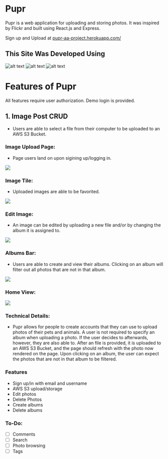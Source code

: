 # Pupr

Pupr is a web application for uploading and storing photos. It was
 inspired by Flickr and built using React.js and Express.

Sign up and Upload at [pupr-aa-project.herokuapp.com/](https://pupr-aa-project.herokuapp.com/)

## This Site Was Developed Using
![alt text](https://camo.githubusercontent.com/4791603fce2a6866ee2fb00bca2b48ea26bc934fa054a2fe63da4ae3e8518c10/68747470733a2f2f696d672e736869656c64732e696f2f62616467652f2d52656163742d3631444146423f6c6f676f3d5265616374266c6f676f436f6c6f723d333333333333)
![alt text](https://camo.githubusercontent.com/37b03eda8464fa74e1a7343cbac75fc9d3803a68a3a0d5b6fad3162437dc59cb/68747470733a2f2f696d672e736869656c64732e696f2f62616467652f2d4a6176615363726970742d4637444631453f6c6f676f3d4a617661536372697074266c6f676f436f6c6f723d333333333333)
![alt text](https://camo.githubusercontent.com/f70d9d9438b04e316fbba35c08d92860203762cec6212ef53ddd02d930014866/68747470733a2f2f696d672e736869656c64732e696f2f62616467652f2d435353332d3135373242363f6c6f676f3d43535333)


# Features of Pupr

All features require user authorization. Demo login is provided.

## 1. Image Post CRUD
* Users are able to select a file from their computer to be uploaded to an AWS S3 Bucket.

### Image Upload Page:
* Page users land on upon sigining up/logging in.

![](https://i.gyazo.com/8294c5901a0c9a8a93a73c98f3f80bc1.jpg)

### Image Tile:
* Uploaded images are able to be favorited.

![](https://i.gyazo.com/9349a1d53bd0293bbf14b669dc09cc1e.png)


### Edit Image:
* An image can be edited by uploading a new file and/or by changing the album it is assigned to.

![](https://i.gyazo.com/ee61b91a69df4429c7440261423877f1.jpg)



### Albums Bar:
* Users are able to create and view their albums. Clicking on an album will filter out all photos that are not in that album.

![](https://i.gyazo.com/dbe16247dd3484f297dab877a3be3736.png)

### Home View:

![](https://i.ibb.co/DzDhnny/a3318844eccf2d9cb0f535c323e4ba61.jpg)

### Technical Details:
* Pupr allows for people to create accounts that they can use to upload photos of their pets and animals. A user is not required to specify an album when uploading a photo. If the user decides to afterwards, however, they are also able to. After an file is provided, it is uploaded to an AWS S3 Bucket, and the page should refresh with the photo now rendered on the page. Upon clicking on an album, the user can expect the photos that are not in that album to be filtered.


### Features
* Sign up/in with email and username
* AWS S3 upload/storage
* Edit photos
* Delete Photos
* Create albums
* Delete albums

### To-Do:
* [ ] Comments
* [ ] Search
* [ ] Photo browsing
* [ ] Tags
